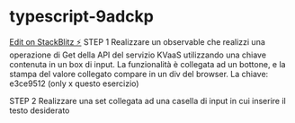 # typescript-9adckp

[Edit on StackBlitz ⚡️](https://stackblitz.com/edit/typescript-9adckp)
STEP 1
Realizzare un observable che realizzi una operazione di Get della API del servizio KVaaS utilizzando una chiave contenuta in un box di input.
La funzionalità è collegata ad un bottone, e la stampa del valore collegato compare in un div del browser.
La chiave: e3ce9512 (only x questo esercizio)

STEP 2
Realizzare una set collegata ad una casella di input in cui inserire il testo desiderato
